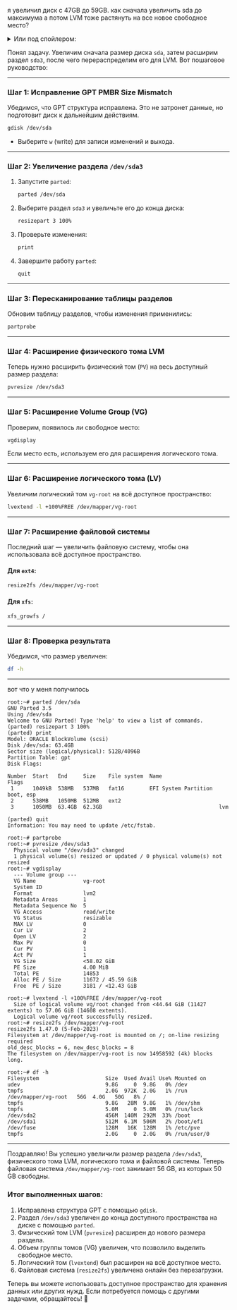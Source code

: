 я увеличил диск с 47GB до 59GB. как сначала увеличить sda до максимума а потом LVM тоже растянуть на все новое свободное место?

<details><summary>Или под спойлером:</summary>

```shell
root:~# fdisk -l
GPT PMBR size mismatch (97677311 != 123731967) will be corrected by write.
The backup GPT table is not on the end of the device.
Disk /dev/sda: 59 GiB, 63350767616 bytes, 123731968 sectors
Disk model: BlockVolume

Device       Start      End  Sectors  Size Type
/dev/sda1     2048  1050623  1048576  512M EFI System
/dev/sda2  1050624  2050047   999424  488M Linux filesystem
/dev/sda3  2050048 97675263 95625216 45.6G Linux LVM

Disk /dev/mapper/vg-root: 44.64 GiB, 47928311808 bytes, 93609984 sectors

Disk /dev/mapper/vg-swap_1: 980 MiB, 1027604480 bytes, 2007040 sectors
```

</details>

Понял задачу. Увеличим сначала размер диска `sda`, затем расширим раздел `sda3`, после чего перераспределим его для LVM. Вот пошаговое руководство:

---

### Шаг 1: Исправление GPT PMBR Size Mismatch
Убедимся, что GPT структура исправлена. Это не затронет данные, но подготовит диск к дальнейшим действиям.

```bash
gdisk /dev/sda
```

- Выберите `w` (write) для записи изменений и выхода.

---

### Шаг 2: Увеличение раздела `/dev/sda3`
1. Запустите `parted`:
   ```bash
   parted /dev/sda
   ```

2. Выберите раздел `sda3` и увеличьте его до конца диска:
   ```bash
   resizepart 3 100%
   ```

3. Проверьте изменения:
   ```bash
   print
   ```

4. Завершите работу `parted`:
   ```bash
   quit
   ```

---

### Шаг 3: Пересканирование таблицы разделов
Обновим таблицу разделов, чтобы изменения применились:
```bash
partprobe
```

---

### Шаг 4: Расширение физического тома LVM
Теперь нужно расширить физический том (`PV`) на весь доступный размер раздела:

```bash
pvresize /dev/sda3
```

---

### Шаг 5: Расширение Volume Group (VG)
Проверим, появилось ли свободное место:
```bash
vgdisplay
```

Если место есть, используем его для расширения логического тома.

---

### Шаг 6: Расширение логического тома (LV)
Увеличим логический том `vg-root` на всё доступное пространство:

```bash
lvextend -l +100%FREE /dev/mapper/vg-root
```

---

### Шаг 7: Расширение файловой системы
Последний шаг — увеличить файловую систему, чтобы она использовала всё доступное пространство.

#### Для `ext4`:
```bash
resize2fs /dev/mapper/vg-root
```

#### Для `xfs`:
```bash
xfs_growfs /
```

---

### Шаг 8: Проверка результата
Убедимся, что размер увеличен:
```bash
df -h
```

---
вот что у меня получилось
```shell
root:~# parted /dev/sda
GNU Parted 3.5
Using /dev/sda
Welcome to GNU Parted! Type 'help' to view a list of commands.
(parted) resizepart 3 100%
(parted) print
Model: ORACLE BlockVolume (scsi)
Disk /dev/sda: 63.4GB
Sector size (logical/physical): 512B/4096B
Partition Table: gpt
Disk Flags:

Number  Start   End     Size    File system  Name                  Flags
 1      1049kB  538MB   537MB   fat16        EFI System Partition  boot, esp
 2      538MB   1050MB  512MB   ext2
 3      1050MB  63.4GB  62.3GB                                     lvm

(parted) quit
Information: You may need to update /etc/fstab.

root:~# partprobe
root:~# pvresize /dev/sda3
  Physical volume "/dev/sda3" changed
  1 physical volume(s) resized or updated / 0 physical volume(s) not resized
root:~# vgdisplay
  --- Volume group ---
  VG Name               vg-root
  System ID
  Format                lvm2
  Metadata Areas        1
  Metadata Sequence No  5
  VG Access             read/write
  VG Status             resizable
  MAX LV                0
  Cur LV                2
  Open LV               2
  Max PV                0
  Cur PV                1
  Act PV                1
  VG Size               <58.02 GiB
  PE Size               4.00 MiB
  Total PE              14853
  Alloc PE / Size       11672 / 45.59 GiB
  Free  PE / Size       3181 / <12.43 GiB

root:~# lvextend -l +100%FREE /dev/mapper/vg-root
  Size of logical volume vg/root changed from <44.64 GiB (11427 extents) to 57.06 GiB (14608 extents).
  Logical volume vg/root successfully resized.
root:~# resize2fs /dev/mapper/vg-root
resize2fs 1.47.0 (5-Feb-2023)
Filesystem at /dev/mapper/vg-root is mounted on /; on-line resizing required
old_desc_blocks = 6, new_desc_blocks = 8
The filesystem on /dev/mapper/vg-root is now 14958592 (4k) blocks long.

root:~# df -h
Filesystem                     Size  Used Avail Use% Mounted on
udev                           9.8G     0  9.8G   0% /dev
tmpfs                          2.0G  972K  2.0G   1% /run
/dev/mapper/vg-root   56G  4.0G   50G   8% /
tmpfs                          9.8G   28M  9.8G   1% /dev/shm
tmpfs                          5.0M     0  5.0M   0% /run/lock
/dev/sda2                      456M  140M  292M  33% /boot
/dev/sda1                      512M  6.1M  506M   2% /boot/efi
/dev/fuse                      128M   16K  128M   1% /etc/pve
tmpfs                          2.0G     0  2.0G   0% /run/user/0
```

---

Поздравляю! Вы успешно увеличили размер раздела `/dev/sda3`, физического тома LVM, логического тома и файловой системы. Теперь файловая система `/dev/mapper/vg-root` занимает 56 GB, из которых 50 GB свободны.

### Итог выполненных шагов:
1. Исправлена структура GPT с помощью `gdisk`.
2. Раздел `/dev/sda3` увеличен до конца доступного пространства на диске с помощью `parted`.
3. Физический том LVM (`pvresize`) расширен до нового размера раздела.
4. Объем группы томов (VG) увеличен, что позволило выделить свободное место.
5. Логический том (`lvextend`) был расширен на всё доступное место.
6. Файловая система (`resize2fs`) увеличена онлайн без перезагрузки.

Теперь вы можете использовать доступное пространство для хранения данных или других нужд. Если потребуется помощь с другими задачами, обращайтесь! 🚀
